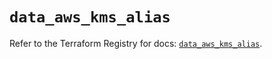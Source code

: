 # `data_aws_kms_alias`

Refer to the Terraform Registry for docs: [`data_aws_kms_alias`](https://registry.terraform.io/providers/hashicorp/aws/6.8.0/docs/data-sources/kms_alias).

